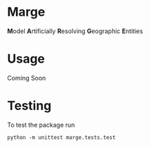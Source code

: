 # Marge
**M**odel **A**rtificially **R**esolving **G**eographic **E**ntities

# Usage
Coming Soon


# Testing
To test the package run
```
python -m unittest marge.tests.test
```

